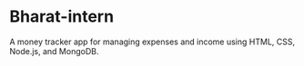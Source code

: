 # Bharat-intern
A money tracker app for
 managing expenses and income using
 HTML, CSS, Node.js, and MongoDB.
